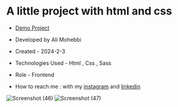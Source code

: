 # A little project with html and css

- [Demo Project](https://ali-mohebbi-developer.github.io/3d-flow/)

- Developed by Ali Mohebbi

- Created - 2024-2-3

- Technologies Used - Html , Css , Sass

- Role - Frontend

- How to reach me : with my [instagram](https://www.instagram.com/Ali_Mohebbi_Developer) and [linkedin](https://www.linkedin.com/in/ali-mohebbi-7165b7265/)

![Screenshot (46)](https://github.com/Ali-Mohebbi-Developer/3d-flow/assets/126477170/65b93be3-a408-4ff1-bf73-5f78b0f771c6)
![Screenshot (47)](https://github.com/Ali-Mohebbi-Developer/3d-flow/assets/126477170/4a54fda8-ea2b-41d0-8042-d25655b7a124)

